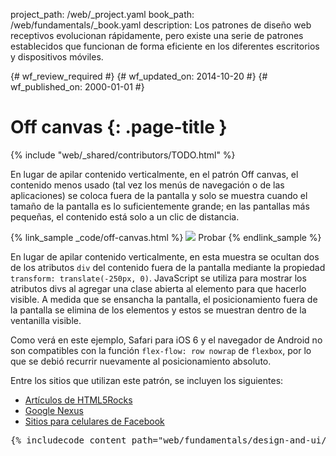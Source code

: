project_path: /web/_project.yaml
book_path: /web/fundamentals/_book.yaml
description: Los patrones de diseño web receptivos evolucionan rápidamente, pero existe una serie de patrones establecidos que funcionan de forma eficiente en los diferentes escritorios y dispositivos móviles.

{# wf_review_required #}
{# wf_updated_on: 2014-10-20 #}
{# wf_published_on: 2000-01-01 #}

# Off canvas {: .page-title }

{% include "web/_shared/contributors/TODO.html" %}



En lugar de apilar contenido verticalmente, en el patrón Off canvas, el contenido  menos usado (tal vez los menús de navegación o de las aplicaciones) se coloca fuera de la pantalla y solo se muestra cuando el tamaño de la pantalla es lo suficientemente grande; en las pantallas más pequeñas, el contenido está solo a un clic de distancia.

{% link_sample _code/off-canvas.html %}
  <img src="imgs/off-canvas.svg">
  Probar
{% endlink_sample %}

En lugar de apilar contenido verticalmente, en esta muestra se ocultan dos de los atributos
`div` del contenido fuera de la pantalla mediante la propiedad `transform: translate(-250px, 0)`.  JavaScript se utiliza
para mostrar los atributos divs al agregar una clase abierta al elemento para que hacerlo visible.  A medida que se
ensancha la pantalla, el posicionamiento fuera de la pantalla se elimina de los elementos y
estos se muestran dentro de la ventanilla visible.

Como verá en este ejemplo, Safari para iOS 6 y el navegador de Android no son compatibles con la función
`flex-flow: row nowrap` de `flexbox`, por lo que se debió recurrir nuevamente al
posicionamiento absoluto.

Entre los sitios que utilizan este patrón, se incluyen los siguientes:

 * [Artículos de HTML5Rocks
](http://www.html5rocks.com/en/tutorials/developertools/async-call-stack/)
 * [Google Nexus](http://www.google.com/nexus/)
 * [Sitios para celulares de Facebook](https://m.facebook.com/)

<pre class="prettyprint">
{% includecode content_path="web/fundamentals/design-and-ui/responsive/patterns/_code/off-canvas.html" region_tag="ocanvas" lang=css %}
</pre>



